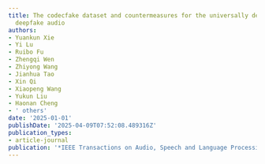 ```yaml
---
title: The codecfake dataset and countermeasures for the universally detection of
  deepfake audio
authors:
- Yuankun Xie
- Yi Lu
- Ruibo Fu
- Zhengqi Wen
- Zhiyong Wang
- Jianhua Tao
- Xin Qi
- Xiaopeng Wang
- Yukun Liu
- Haonan Cheng
- ' others'
date: '2025-01-01'
publishDate: '2025-04-09T07:52:08.489316Z'
publication_types:
- article-journal
publication: '*IEEE Transactions on Audio, Speech and Language Processing*'
---
```

